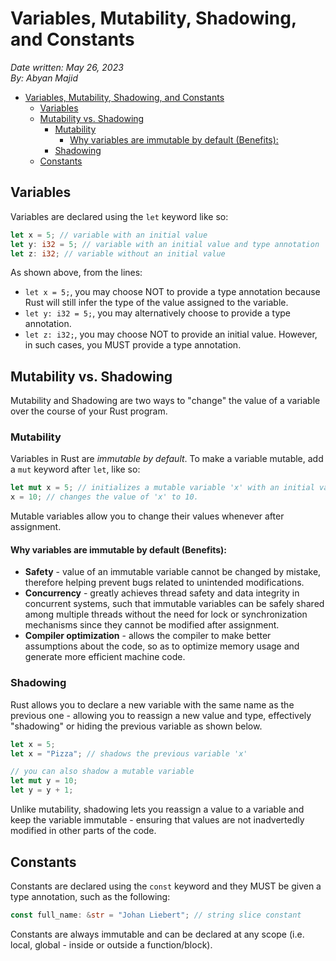 # Variables, Mutability, Shadowing, and Constants

*Date written: May 26, 2023* \
*By: Abyan Majid*

- [Variables, Mutability, Shadowing, and Constants](#variables-mutability-shadowing-and-constants)
  - [Variables](#variables)
  - [Mutability vs. Shadowing](#mutability-vs-shadowing)
    - [Mutability](#mutability)
      - [Why variables are immutable by default (Benefits):](#why-variables-are-immutable-by-default-benefits)
    - [Shadowing](#shadowing)
  - [Constants](#constants)

## Variables
Variables are declared using the `let` keyword like so:
```rust
let x = 5; // variable with an initial value
let y: i32 = 5; // variable with an initial value and type annotation
let z: i32; // variable without an initial value
```
As shown above, from the lines:
- `let x = 5;`, you may choose NOT to provide a type annotation because Rust will still infer the type of the value assigned to the variable.
- `let y: i32 = 5;`, you may alternatively choose to provide a type annotation.
- `let z: i32;`, you may choose NOT to provide an initial value. However, in such cases, you MUST provide a type annotation.

## Mutability vs. Shadowing
Mutability and Shadowing are two ways to "change" the value of a variable over the course of your Rust program.

### Mutability
Variables in Rust are *immutable by default*. To make a variable mutable, add a `mut` keyword after `let`, like so:
```rust
let mut x = 5; // initializes a mutable variable 'x' with an initial value of 5.
x = 10; // changes the value of 'x' to 10.
```
Mutable variables allow you to change their values whenever after assignment.

#### Why variables are immutable by default (Benefits):
- **Safety** - value of an immutable variable cannot be changed by mistake, therefore helping prevent bugs related to unintended modifications.
- **Concurrency** - greatly achieves thread safety and data integrity in concurrent systems, such that immutable variables can be safely shared among multiple threads without the need for lock or synchronization mechanisms since they cannot be modified after assignment.
- **Compiler optimization** - allows the compiler to make better assumptions about the code, so as to optimize memory usage and generate more efficient machine code.

### Shadowing
Rust allows you to declare a new variable with the same name as the previous one - allowing you to reassign a new value and type, effectively "shadowing" or hiding the previous variable as shown below.
```rust
let x = 5;
let x = "Pizza"; // shadows the previous variable 'x'

// you can also shadow a mutable variable
let mut y = 10;
let y = y + 1;
```
Unlike mutability, shadowing lets you reassign a value to a variable and keep the variable immutable - ensuring that values are not inadvertedly modified in other parts of the code.

## Constants
Constants are declared using the `const` keyword and they MUST be given a type annotation, such as the following:
```rust
const full_name: &str = "Johan Liebert"; // string slice constant
```

Constants are always immutable and can be declared at any scope (i.e. local, global - inside or outside a function/block).